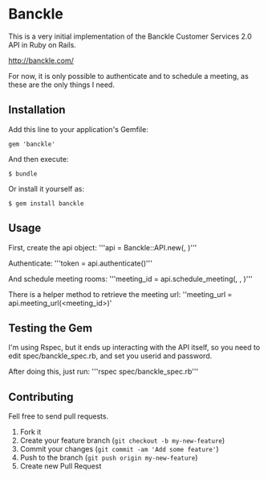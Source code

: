 # Banckle

This is a very initial implementation of the Banckle Customer Services
2.0 API in Ruby on Rails.

http://banckle.com/

For now, it is only possible to authenticate and to schedule a meeting,
as these are the only things I need.


## Installation

Add this line to your application's Gemfile:

    gem 'banckle'

And then execute:

    $ bundle

Or install it yourself as:

    $ gem install banckle

## Usage

First, create the api object:
'''api = Banckle::API.new(<userid>, <password>)'''

Authenticate:
'''token = api.authenticate(<product>)'''

And schedule meeting rooms:
'''meeting_id = api.schedule_meeting(<subject>, <start>, <config>)'''

There is a helper method to retrieve the meeting url:
''meeting_url = api.meeting_url(<meeting_id>)'


## Testing the Gem

I'm using Rspec, but it ends up interacting with the API itself, so you
need to edit spec/banckle_spec.rb, and set you userid and password.

After doing this, just run: '''rspec spec/banckle_spec.rb'''


## Contributing

Fell free to send pull requests.

1. Fork it
2. Create your feature branch (`git checkout -b my-new-feature`)
3. Commit your changes (`git commit -am 'Add some feature'`)
4. Push to the branch (`git push origin my-new-feature`)
5. Create new Pull Request
